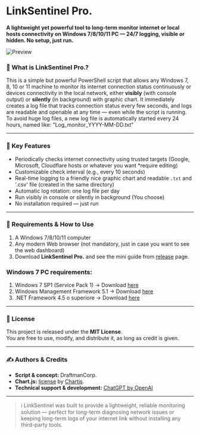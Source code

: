 # LinkSentinel Pro.
**A lightweight yet powerful tool to long-term monitor internet or local hosts connectivity on Windows 7/8/10/11 PC — 24/7 logging, visible or hidden. No setup, just run.**

![Preview](https://github.com/DraftmanCorp/LinkSentinel-Pro./blob/main/Preview/1.0.0.jpg)

### 🧠 What is LinkSentinel Pro.?
This is a simple but powerful PowerShell script that allows any Windows 7, 8, 10 or 11 machine to monitor its internet connection status continuously or devices connectivity in the local network, either **visibly** (with console output) or **silently** (in background) with graphic chart.
It immediately creates a log file that tracks connection status every few seconds, and logs are readable and openable at any time — even while the script is running.
To avoid huge log files, a new log file is automatically started every 24 hours, named like: "Log_monitor_YYYY-MM-DD.txt"

---

### 📝 Key Features
- Periodically checks internet connectivity using trusted targets (Google, Microsoft, Cloudflare hosts or whatever you want *require editing)
- Customizable check interval (e.g., every 10 seconds)
- Real-time logging to a friendly nice graphic chart and readable `.txt` and '.csv' file (created in the same directory)
- Automatic log rotation: one log file per day
- Run visibly in console or silently in background (You choose)
- No installation required — just run

---

### 🚀 Requirements & How to Use
1. A Windows 7/8/10/11 computer
2. Any modern Web browser (not mandatory, just in case you want to see the web dashboard)
3. Download **LinkSentinel Pro.** and see the mini guide from [release](https://github.com/DraftmanCorp/LinkSentinel-Pro./releases) page.

### Windows 7 PC requirements:
1. Windows 7 SP1 (Service Pack 1) -> Download [here](https://www.catalog.update.microsoft.com/Search.aspx?q=KB976932)
2. Windows Management Framework 5.1 -> Download [here](https://www.microsoft.com/en-us/download/details.aspx?id=54616)
3. .NET Framework 4.5 o superiore -> Download [here](https://www.microsoft.com/it-it/download/details.aspx?id=30653)

---

### 📄 License
This project is released under the **MIT License**.  
You are free to use, modify, and distribute it, as long as credit is given.

---

### ✍️ Authors & Credits
- **Script & concept:** DraftmanCorp.
- **Chart.js:** [license](https://github.com/chartjs/Chart.js/blob/master/LICENSE.md) by [Chartjs](https://github.com/chartjs/Chart.js).
- **Technical support & development:** [ChatGPT by OpenAI](https://openai.com/chatgpt)

---

> ℹ️ LinkSentinel was built to provide a lightweight, reliable monitoring solution — perfect for long-term diagnosing network issues or keeping long-term logs of your internet link without installing any third-party tools.

